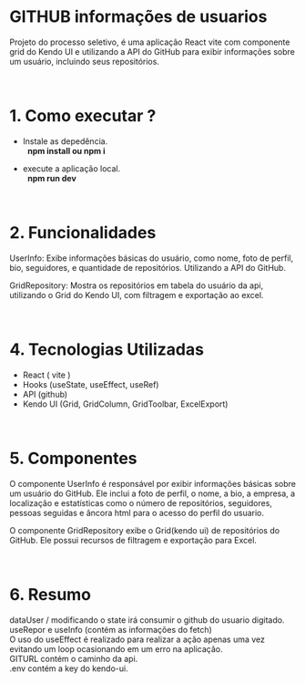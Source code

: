 # GITHUB informações de usuarios

Projeto do processo seletivo, é uma aplicação React vite com componente grid do Kendo UI e utilizando a API do GitHub para exibir informações sobre um usuário, incluindo seus repositórios.

&nbsp;
&nbsp;

# 1. Como executar ?
  * Instale  as depedência. <br>
  &nbsp;
**npm install ou npm i**

 * execute a aplicação local. <br>
 &nbsp;
 **npm run dev**
   
&nbsp;
&nbsp;


# 2. Funcionalidades

UserInfo: Exibe informações básicas do usuário, como nome, foto de perfil, bio, seguidores, e quantidade de repositórios. Utilizando a API do GitHub.

GridRepository: Mostra os repositórios em tabela do usuário da api, utilizando o Grid do Kendo UI, com filtragem e exportação ao excel.

&nbsp;
&nbsp;

# 4. Tecnologias Utilizadas
* React ( vite )
* Hooks (useState, useEffect, useRef)
* API (github)
* Kendo UI (Grid, GridColumn, GridToolbar, ExcelExport)

&nbsp;
&nbsp;

# 5. Componentes

O componente UserInfo é responsável por exibir informações básicas sobre um usuário do GitHub. Ele inclui a foto de perfil, o nome, a bio, a empresa, a localização e estatísticas como o número de repositórios, seguidores, pessoas seguidas e âncora html para o acesso do perfil do usuario. <br>

O componente GridRepository exibe o Grid(kendo ui) de repositórios do GitHub. Ele possui recursos de filtragem e exportação para Excel.

&nbsp;
&nbsp;

# 6. Resumo
dataUser / modificando o state irá consumir o github do usuario digitado. <br>
useRepor e useInfo (contém as informações do fetch) <br>
O uso do useEffect é realizado para realizar a ação apenas uma vez evitando um loop ocasionando em um erro na aplicação. <br>
GITURL contém o caminho da api. <br>
.env contém a key do kendo-ui. <br>
